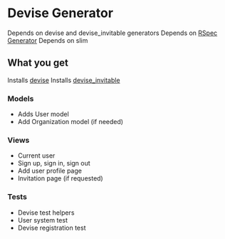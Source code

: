 # Devise Generator

Depends on devise and devise_invitable generators
Depends on [RSpec Generator](../../testing/rspec)
Depends on slim

## What you get

Installs [devise](https://github.com/heartcombo/devise)
Installs [devise_invitable](https://github.com/scambra/devise_invitable)

### Models
* Adds User model
* Add Organization model (if needed)

### Views
* Current user
* Sign up, sign in, sign out
* Add user profile page
* Invitation page (if requested)

### Tests
* Devise test helpers
* User system test
* Devise registration test
